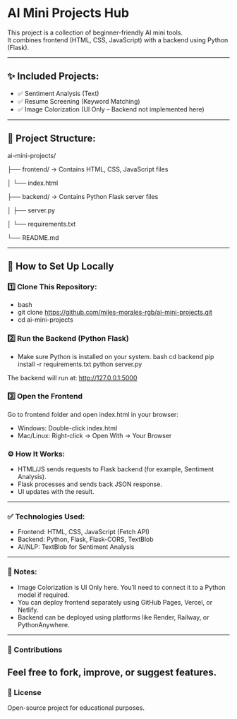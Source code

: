 
# AI Mini Projects Hub

This project is a collection of beginner-friendly AI mini tools.  
It combines frontend (HTML, CSS, JavaScript) with a backend using Python (Flask).

---

## ✨ Included Projects:
- ✅ Sentiment Analysis (Text)
- ✅ Resume Screening (Keyword Matching)
- ✅ Image Colorization (UI Only – Backend not implemented here)

---

## 📁 Project Structure:

ai-mini-projects/

├── frontend/ → Contains HTML, CSS, JavaScript files

│ └── index.html

├── backend/ → Contains Python Flask server files

│ ├── server.py

│ └── requirements.txt

└── README.md 

---

## 🚀 How to Set Up Locally

### 1️⃣ Clone This Repository:

- bash
- git clone https://github.com/miles-morales-rgb/ai-mini-projects.git
- cd ai-mini-projects

### 2️⃣ Run the Backend (Python Flask)
- Make sure Python is installed on your system.
bash
cd backend
pip install -r requirements.txt
python server.py

The backend will run at:
http://127.0.0.1:5000

### 3️⃣ Open the Frontend
Go to frontend folder and open index.html in your browser:
- Windows: Double-click index.html
- Mac/Linux: Right-click → Open With → Your Browser

### ⚙️ How It Works:
- HTML/JS sends requests to Flask backend (for example, Sentiment Analysis).
- Flask processes and sends back JSON response.
- UI updates with the result.
---

### ✅ Technologies Used:
- Frontend: HTML, CSS, JavaScript (Fetch API)
- Backend: Python, Flask, Flask-CORS, TextBlob
- AI/NLP: TextBlob for Sentiment Analysis
---

### 📢 Notes:
- Image Colorization is UI Only here. You’ll need to connect it to a Python model if required.
- You can deploy frontend separately using GitHub Pages, Vercel, or Netlify.
- Backend can be deployed using platforms like Render, Railway, or PythonAnywhere.
---

### 🤝 Contributions
Feel free to fork, improve, or suggest features.
---

### 📄 License 
Open-source project for educational purposes.
